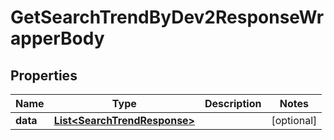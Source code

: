 

# GetSearchTrendByDev2ResponseWrapperBody


## Properties

Name | Type | Description | Notes
------------ | ------------- | ------------- | -------------
**data** | [**List&lt;SearchTrendResponse&gt;**](SearchTrendResponse.md) |  |  [optional]



